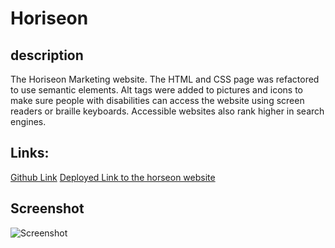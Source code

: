 # Horiseon


## description
The Horiseon Marketing website. The HTML and CSS page was refactored to use semantic elements. Alt tags were added to pictures and icons to make sure people with disabilities can access the website using screen readers or braille keyboards. Accessible websites also rank higher in search engines. 



## Links:

[Github Link](https://github.com/rajveer-s/Horiseon)
[Deployed Link to the horseon website](https://rajveer-s.github.io/Horiseon/)


## Screenshot 
![Screenshot](https://github.com/rajveer-s/Horiseon/blob/main/screenshot.png)